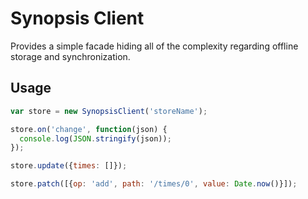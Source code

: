# Synopsis Client

Provides a simple facade hiding all of the complexity regarding offline storage and synchronization.

## Usage

```js
var store = new SynopsisClient('storeName');

store.on('change', function(json) {
  console.log(JSON.stringify(json));
});

store.update({times: []});

store.patch([{op: 'add', path: '/times/0', value: Date.now()}]);
```
